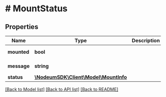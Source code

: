 # # MountStatus

## Properties

Name | Type | Description | Notes
------------ | ------------- | ------------- | -------------
**mounted** | **bool** |  | [optional] [readonly] 
**message** | **string** |  | [optional] [readonly] 
**status** | [**\NodeumSDK\Client\Model\MountInfo**](MountInfo.md) |  | [optional] 

[[Back to Model list]](../../README.md#documentation-for-models) [[Back to API list]](../../README.md#documentation-for-api-endpoints) [[Back to README]](../../README.md)


